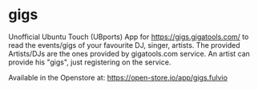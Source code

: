 # gigs

Unofficial Ubuntu Touch (UBports) App for https://gigs.gigatools.com/ to read the events/gigs of your favourite DJ, singer, artists.
The provided Artists/DJs are the ones provided by gigatools.com service. An artist can provide his "gigs", just registering on the service.

Available in the Openstore at: https://open-store.io/app/gigs.fulvio
